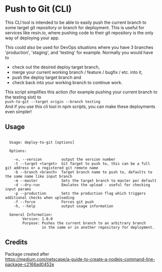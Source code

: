 # Push to Git (CLI)
This CLI tool is intended to be able to easily push the current branch to some target git repository or branch for deployment. 
This is useful for services like resin.io, where pushing code to their git repository is the only way of deploying your app. 

This could also be used for DevOps situations where you have 3 branches 'production', 'staging', and 'testing' for example. 
Normally you would have to 
* check out the desired deploy target branch, 
* merge your current working branch / feature / bugfix / etc. into it, 
* push the deploy target branch and 
* check back into your working branch to continue work. 

This script simplifies this action (for example pushing your current branch to the testing slot) to  
`push-to-git --target origin --branch testing`  
And if you use this cli tool in npm scripts, you can make these deployments even simpler!


## Usage

```

  Usage: deploy-to-git [options]

  Options:

    -v, --version         output the version number
    -t --target <target>  Git Target to push to, this can be a full git address or a registered git remote name
    -b --branch <branch>  Target branch name to push to, defaults to the same name like input branch
    -m --master           Sets the target branch to master per default
    -d --dry-run          Emulates the upload - useful for checking input params
    -p --production       Sets the production flag which triggers additional checks when uploading
    -f --force            Forces git push
    -h, --help            output usage information

  General Information: 
        Version: 1.0.0
        Purpose: Pushes the current branch to an arbitrary branch 
                 in the same or in another repository for deployment.

```

## Credits
Package created after  
 https://medium.com/netscape/a-guide-to-create-a-nodejs-command-line-package-c2166ad0452e